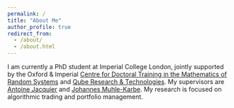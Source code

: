 ```yaml
---
permalink: /
title: "About Me"
author_profile: true
redirect_from: 
  - /about/
  - /about.html
---
```


I am currently a PhD student at Imperial College London, jointly supported by the Oxford & Imperial [Centre for Doctoral Training in the Mathematics of Random Systems](https://www.randomsystems-cdt.ac.uk/) and [Qube Research & Technologies](https://www.qube-rt.com/). My supervisors are [Antoine Jacquier](https://jackantoinejacquie.wixsite.com/jacquier) and [Johannes Muhle-Karbe](https://www.ma.imperial.ac.uk/~jmuhleka/). My research is focused on algorithmic trading and portfolio management.